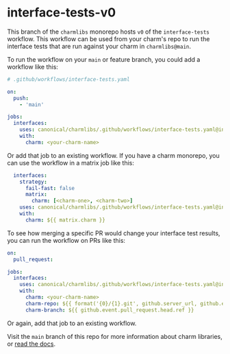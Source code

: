 # interface-tests-v0

This branch of the `charmlibs` monorepo hosts `v0` of the `interface-tests` workflow.
This workflow can be used from your charm's repo to run the interface tests that are run against your charm in `charmlibs@main`.

To run the workflow on your `main` or feature branch, you could add a workflow like this:

```yaml
# .github/workflows/interface-tests.yaml

on:
  push:
    - 'main'

jobs:
  interfaces:
    uses: canonical/charmlibs/.github/workflows/interface-tests.yaml@interface-tests-v0
    with:
      charm: <your-charm-name>
```

Or add that job to an existing workflow.
If you have a charm monorepo, you can use the workflow in a matrix job like this:

```yaml
  interfaces:
    strategy:
      fail-fast: false
      matrix:
        charm: [<charm-one>, <charm-two>]
    uses: canonical/charmlibs/.github/workflows/interface-tests.yaml@interface-tests-v0
    with:
      charm: ${{ matrix.charm }}
```

To see how merging a specific PR would change your interface test results, you can run the workflow on PRs like this:

```yaml
on:
  pull_request:

jobs:
  interfaces:
    uses: canonical/charmlibs/.github/workflows/interface-tests.yaml@interface-tests-v0
    with:
      charm: <your-charm-name>
      charm-repo: ${{ format('{0}/{1}.git', github.server_url, github.event.pull_request.head.repo.full_name) }}
      charm-branch: ${{ github.event.pull_request.head.ref }}
```

Or again, add that job to an existing workflow.

Visit the `main` branch of this repo for more information about charm libraries, or [read the docs](https://documentation.ubuntu.com/charmlibs).
